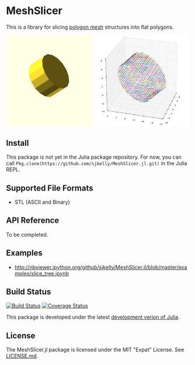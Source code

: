 # MeshSlicer
This is a library for slicing [polygon mesh](http://en.wikipedia.org/wiki/Polygon_mesh) structures into flat polygons.

![](./img/sliced_cylinder.png)

## Install
This package is not yet in the Julia package repository. For now, you can call ```Pkg.clone(https://github.com/sjkelly/MeshSlicer.jl.git)``` in the Julia REPL.

## Supported File Formats
* STL (ASCII and Binary)


## API Reference
To be completed.

## Examples
* http://nbviewer.ipython.org/github/sjkelly/MeshSlicer.jl/blob/master/examples/slice_tree.ipynb

## Build Status
[![Build Status](https://travis-ci.org/sjkelly/MeshSlicer.jl.svg)](https://travis-ci.org/sjkelly/MeshSlicer.jl)
[![Coverage Status](https://img.shields.io/coveralls/sjkelly/MeshSlicer.jl.svg)](https://coveralls.io/r/sjkelly/MeshSlicer.jl)

This package is developed under the latest [development verion of Julia](https://github.com/julialang/julia).

## License
The MeshSlicer.jl package is licensed under the MIT "Expat" License. See [LICENSE.md](./LICENSE.md).
